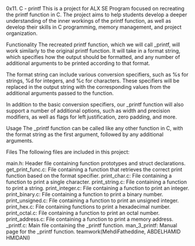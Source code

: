 0x11. C - printf
This is a project for ALX SE Program focused on recreating the printf function in C. The project aims to help students develop a deeper understanding of the inner workings of the printf function, as well as develop their skills in C programming, memory management, and project organization.

Functionality
The recreated printf function, which we will call _printf, will work similarly to the original printf function. It will take in a format string, which specifies how the output should be formatted, and any number of additional arguments to be printed according to that format.

The format string can include various conversion specifiers, such as %s for strings, %d for integers, and %c for characters. These specifiers will be replaced in the output string with the corresponding values from the additional arguments passed to the function.

In addition to the basic conversion specifiers, our _printf function will also support a number of additional options, such as width and precision modifiers, as well as flags for left justification, zero padding, and more.

Usage
The _printf function can be called like any other function in C, with the format string as the first argument, followed by any additional arguments.

Files
The following files are included in this project:

main.h: Header file containing function prototypes and struct declarations.
get_print_func.c: File containing a function that retrieves the correct print function based on the format specifier.
print_char.c: File containing a function to print a single character.
print_string.c: File containing a function to print a string.
print_integer.c: File containing a function to print an integer.
print_binary.c: File containing a function to print a binary number.
print_unsigned.c: File containing a function to print an unsigned integer.
print_hex.c: File containing functions to print a hexadecimal number.
print_octal.c: File containing a function to print an octal number.
print_address.c: File containing a function to print a memory address.
_printf.c: Main file containing the _printf function.
man_3_printf: Manual page for the _printf function.
teamwork(MehdiFatheddine, ABDELHAMID HMIDANI)
